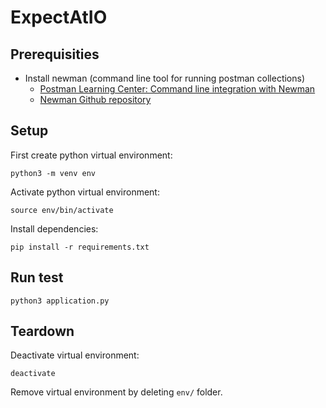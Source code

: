 # ExpectAtIO

## Prerequisities
* Install newman (command line tool for running postman collections)
  * [Postman Learning Center: Command line integration with Newman](https://learning.getpostman.com/docs/postman/collection_runs/command_line_integration_with_newman/)
  * [Newman Github repository](https://github.com/postmanlabs/newman)

## Setup
First create python virtual environment:
```
python3 -m venv env
```
Activate python virtual environment:
```
source env/bin/activate
```
Install dependencies:
```
pip install -r requirements.txt
```

## Run test
```
python3 application.py
```

## Teardown
Deactivate virtual environment:
```
deactivate
```
Remove virtual environment by deleting `env/` folder.
